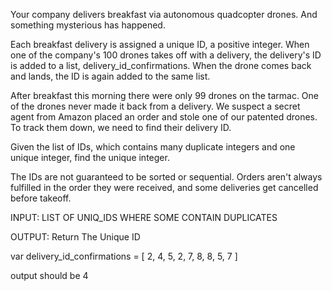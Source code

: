 
Your company delivers breakfast via autonomous quadcopter drones. And something mysterious has happened.

Each breakfast delivery is assigned a unique ID, a positive integer. When one of the company's 100 drones takes off with a delivery, the delivery's ID is added to a list, delivery_id_confirmations. When the drone comes back and lands, the ID is again added to the same list.

After breakfast this morning there were only 99 drones on the tarmac. One of the drones never made it back from a delivery. We suspect a secret agent from Amazon placed an order and stole one of our patented drones. To track them down, we need to find their delivery ID.

Given the list of IDs, which contains many duplicate integers and one unique integer, find the unique integer.

The IDs are not guaranteed to be sorted or sequential. Orders aren't always fulfilled in the order they were received, and some deliveries get cancelled before takeoff.


INPUT: LIST OF UNIQ_IDS WHERE SOME CONTAIN DUPLICATES

OUTPUT: Return The Unique ID


var delivery_id_confirmations = [
    2, 4, 5, 2, 7, 8, 8, 5, 7
]

output should be 4

